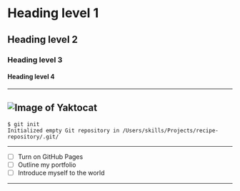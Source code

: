 # Heading level 1
## Heading level 2
### Heading level 3
#### Heading level 4
---
![Image of Yaktocat](https://octodex.github.com/images/yaktocat.png)
---
```
$ git init
Initialized empty Git repository in /Users/skills/Projects/recipe-repository/.git/
```
---
- [ ] Turn on GitHub Pages
- [ ] Outline my portfolio
- [ ] Introduce myself to the world
---
